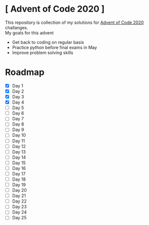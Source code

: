 # [ Advent of Code 2020 ]
This repository is collection of my solutions for [Advent of Code 2020](https://adventofcode.com/2020) challanges.  
My goals for this advent
  - Get back to coding on regular basis
  - Practice python before final exams in May
  - Improve problem solving skills

# Roadmap
- [x] Day 1
- [x] Day 2
- [x] Day 3
- [x] Day 4
- [ ] Day 5
- [ ] Day 6
- [ ] Day 7
- [ ] Day 8
- [ ] Day 9
- [ ] Day 10
- [ ] Day 11
- [ ] Day 12
- [ ] Day 13
- [ ] Day 14
- [ ] Day 15
- [ ] Day 16
- [ ] Day 17
- [ ] Day 18
- [ ] Day 19
- [ ] Day 20
- [ ] Day 21
- [ ] Day 22
- [ ] Day 23
- [ ] Day 24
- [ ] Day 25